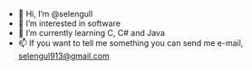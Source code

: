 - 👋 Hi, I’m @selengull
- 👀 I’m interested in software
- 🌱 I’m currently learning C, C# and Java
- 📫 If you want to tell me something you can send me e-mail, selengul913@gmail.com

<!---
selengull/selengull is a ✨ special ✨ repository because its `README.md` (this file) appears on your GitHub profile.
You can click the Preview link to take a look at your changes.
--->
